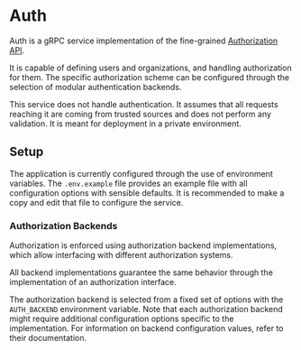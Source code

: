 # Auth

Auth is a gRPC service implementation of the fine-grained [Authorization API](github.com/OpenSourceRobotics/api).

It is capable of defining users and organizations, and handling authorization for them. The specific authorization 
scheme can be configured through the selection of modular authentication backends.

This service does not handle authentication. It assumes that all requests reaching it are coming from trusted sources
and does not perform any validation. It is meant for deployment in a private environment.

## Setup

The application is currently configured through the use of environment variables. The `.env.example` file provides 
an example file with all configuration options with sensible defaults. It is recommended to make a copy and edit that 
file to configure the service.

### Authorization Backends

Authorization is enforced using authorization backend implementations, which allow interfacing with different 
authorization systems.

All backend implementations guarantee the same behavior through the implementation of an authorization interface.

The authorization backend is selected from a fixed set of options with the `AUTH_BACKEND` environment variable. Note 
that each authorization backend might require additional configuration options specific to the implementation. For 
information on backend configuration values, refer to their documentation.
